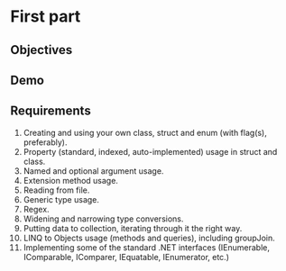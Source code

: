 # First part

## Objectives

## Demo

## Requirements

1. Creating and using your own class, struct and enum (with flag(s), preferably).
2. Property (standard, indexed, auto-implemented) usage in struct and class.
3. Named and optional argument usage.
4. Extension method usage.
5. Reading from file.
6. Generic type usage.
7. Regex.
8. Widening and narrowing type conversions.
9. Putting data to collection, iterating through it the right way.
10. LINQ to Objects usage (methods and queries), including groupJoin.
11. Implementing some of the standard .NET interfaces (IEnumerable, IComparable, IComparer, IEquatable, IEnumerator, etc.)
